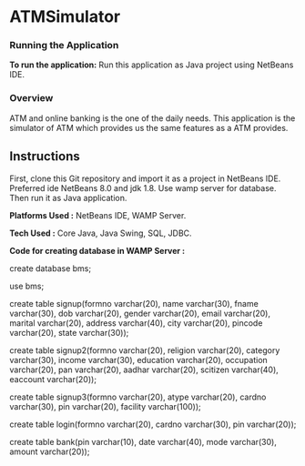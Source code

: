 # ATMSimulator


### Running the Application

**To run the application:** 
Run this application as Java project using NetBeans IDE.



### Overview

ATM and online banking is the one of the daily needs. 
This application is the simulator of ATM which provides us the same features as a ATM provides.



## Instructions

First, clone this Git repository and import it as a project in NetBeans IDE. 
Preferred ide NetBeans 8.0 and jdk 1.8.  Use wamp server for database. Then run it as Java application.

**Platforms Used :** 
NetBeans IDE, WAMP Server.

**Tech Used :** 
Core Java, Java Swing, SQL, JDBC.


**Code for creating database in WAMP Server :** 


create database bms;

use bms;

create table signup(formno varchar(20), name varchar(30), fname varchar(30), dob varchar(20), gender varchar(20), email varchar(20), marital varchar(20), address varchar(40), city varchar(20), pincode varchar(20), state varchar(30));

create table signup2(formno varchar(20), religion varchar(20), category varchar(30), income varchar(30), education varchar(20), occupation varchar(20), pan varchar(20), aadhar varchar(20), scitizen varchar(40), eaccount varchar(20));

create table signup3(formno varchar(20), atype varchar(20), cardno varchar(30), pin varchar(20), facility varchar(100));

create table login(formno varchar(20), cardno varchar(30), pin varchar(20));

create table bank(pin varchar(10), date varchar(40), mode varchar(30), amount varchar(20));



